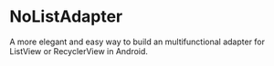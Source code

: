 # NoListAdapter
A more elegant and easy way to build an multifunctional adapter for ListView or RecyclerView in Android.
